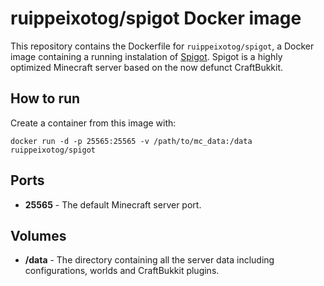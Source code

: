 # ruippeixotog/spigot Docker image

This repository contains the Dockerfile for `ruippeixotog/spigot`, a Docker image containing a running instalation of [Spigot](http://www.spigotmc.org/wiki/about-spigot/). Spigot is a highly optimized Minecraft server based on the now defunct CraftBukkit.

## How to run

Create a container from this image with:

```
docker run -d -p 25565:25565 -v /path/to/mc_data:/data ruippeixotog/spigot
```

## Ports

* **25565** - The default Minecraft server port.

## Volumes

* **/data** - The directory containing all the server data including configurations, worlds and CraftBukkit plugins.
